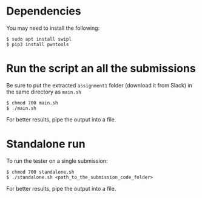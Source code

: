 # Dependencies

You may need to install the following:

```console
$ sudo apt install swipl
$ pip3 install pwntools
```

# Run the script an all the submissions

Be sure to put the extracted `assignment1` folder (download it from Slack) in the same directory as `main.sh`

```console
$ chmod 700 main.sh
$ ./main.sh
```

For better results, pipe the output into a file.

# Standalone run

To run the tester on a single submission:

```console
$ chmod 700 standalone.sh
$ ./standalone.sh <path_to_the_submission_code_folder>
```

For better results, pipe the output into a file.